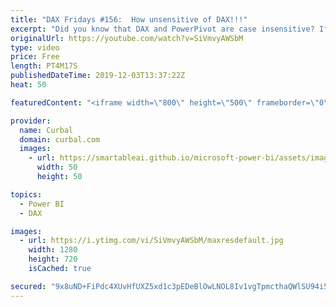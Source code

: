 ```yaml
---
title: "DAX Fridays #156:  How unsensitive of DAX!!!"
excerpt: "Did you know that DAX and PowerPivot are case insensitive? If that is causing you problems, watch this video to learn how to fix it!  Here is the link to chris post: https://blog.crossjoin.co.uk/2019/10/06/power-bi-and-case-sensitivity/  Here you can download all the pbix files: https://curbal.com/donwload-center"
originalUrl: https://youtube.com/watch?v=SiVmvyAWSbM
type: video
price: Free
length: PT4M17S
publishedDateTime: 2019-12-03T13:37:22Z
heat: 50

featuredContent: "<iframe width=\"800\" height=\"500\" frameborder=\"0\" src=\"https://www.youtube.com/embed/SiVmvyAWSbM\" allow=\"accelerometer; autoplay; encrypted-media; gyroscope; picture-in-picture\" allowfullscreen></iframe>"

provider:
  name: Curbal
  domain: curbal.com
  images:
    - url: https://smartableai.github.io/microsoft-power-bi/assets/images/organizations/curbal.com-50x50.jpg
      width: 50
      height: 50

topics:
  - Power BI
  - DAX

images:
  - url: https://i.ytimg.com/vi/SiVmvyAWSbM/maxresdefault.jpg
    width: 1280
    height: 720
    isCached: true

secured: "9x8uND+FiPdc4XUvHfUXZ5xd1c3pEDeBlOwLNOL8Iv1vgTpmcthaQWlSU94i55dPc6lheLnr7xcYnGzsok/1m7G978KEgC6yggckbnOg+iFVJ+UrkOT/+2cztxuYfIL2JDIottPX3xtWfCM61v9Q7Znr0yv5jIKSR18UubIGpiiIMfdDlDgO7MGb4YgpBeOGat7MjDZ/pJeTURJvH8Lc9H/FibUTlamZn089gibpaqpEHhrCeZJhXe8Ncb/FIacAPM+MhiiM3cMPOg82EBQ3pPsXbAArEWSNYdcqC24PpiwKLCQAR1vrZPfyYnqt+jwx/iP8eRuShQ5l5T+KE5ZXwezoqQ0V4obHiGna74NR/rvjF697Wz1vGyjNNEewv6w+UP79D6Lyhn50mcUO2KvbmWZ1f1my34xgEIU821enMSo=;iYZi2HHqqJUd6mzQjVfUOw=="
---
```


